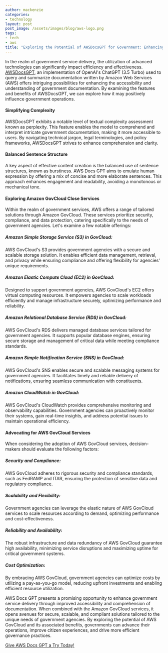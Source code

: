 ```yaml
---
author: mackenzie
categories:
- technology
layout: post
post_image: /assets/images/blog/aws-logo.png
tags:
- tech
- aws
title: "Exploring the Potential of AWSDocsGPT for Government: Enhancing Service Delivery"
---
```


In the realm of government service delivery, the utilization of advanced technologies can significantly impact efficiency and effectiveness. [AWSDocsGPT](https://www.awsdocsgpt.com/), an implementation of OpenAI's ChatGPT (3.5 Turbo) used to query and summarize documentation written by Amazon Web Services (AWS) offers intriguing possibilities for enhancing the accessibility and understanding of government documentation. By examining the features and benefits of AWSDocsGPT, we can explore how it may positively influence government operations.

#### Simplifying Complexity
AWSDocsGPT exhibits a notable level of textual complexity assessment known as perplexity. This feature enables the model to comprehend and interpret intricate government documentation, making it more accessible to users. By navigating technical jargon, legal terminologies, and policy frameworks, AWSDocsGPT strives to enhance comprehension and clarity.

#### Balanced Sentence Structure
A key aspect of effective content creation is the balanced use of sentence structures, known as burstiness. AWS Docs GPT aims to emulate human expression by offering a mix of concise and more elaborate sentences. This approach enhances engagement and readability, avoiding a monotonous or mechanical tone.

#### Exploring Amazon GovCloud Close Services
Within the realm of government services, AWS offers a range of tailored solutions through Amazon GovCloud. These services prioritize security, compliance, and data protection, catering specifically to the needs of government agencies. Let's examine a few notable offerings:

##### Amazon Simple Storage Service (S3) in GovCloud:
AWS GovCloud's S3 provides government agencies with a secure and scalable storage solution. It enables efficient data management, retrieval, and privacy while ensuring compliance and offering flexibility for agencies' unique requirements.

##### Amazon Elastic Compute Cloud (EC2) in GovCloud:
Designed to support government agencies, AWS GovCloud's EC2 offers virtual computing resources. It empowers agencies to scale workloads efficiently and manage infrastructure securely, optimizing performance and reliability.

##### Amazon Relational Database Service (RDS) in GovCloud:
AWS GovCloud's RDS delivers managed database services tailored for government agencies. It supports popular database engines, ensuring secure storage and management of critical data while meeting compliance standards.

##### Amazon Simple Notification Service (SNS) in GovCloud:
AWS GovCloud's SNS enables secure and scalable messaging systems for government agencies. It facilitates timely and reliable delivery of notifications, ensuring seamless communication with constituents.

##### Amazon CloudWatch in GovCloud:
AWS GovCloud's CloudWatch provides comprehensive monitoring and observability capabilities. Government agencies can proactively monitor their systems, gain real-time insights, and address potential issues to maintain operational efficiency.

#### Advocating for AWS GovCloud Services
When considering the adoption of AWS GovCloud services, decision-makers should evaluate the following factors:

##### Security and Compliance:
AWS GovCloud adheres to rigorous security and compliance standards, such as FedRAMP and ITAR, ensuring the protection of sensitive data and regulatory compliance.

##### Scalability and Flexibility:
Government agencies can leverage the elastic nature of AWS GovCloud services to scale resources according to demand, optimizing performance and cost-effectiveness.

##### Reliability and Availability:
The robust infrastructure and data redundancy of AWS GovCloud guarantee high availability, minimizing service disruptions and maximizing uptime for critical government systems.

##### Cost Optimization:
By embracing AWS GovCloud, government agencies can optimize costs by utilizing a pay-as-you-go model, reducing upfront investments and enabling efficient resource utilization.

AWS Docs GPT presents a promising opportunity to enhance government service delivery through improved accessibility and comprehension of documentation. When combined with the Amazon GovCloud services, it opens avenues for secure, scalable, and compliant solutions tailored to the unique needs of government agencies. By exploring the potential of AWS GovCloud and its associated benefits, governments can advance their operations, improve citizen experiences, and drive more efficient governance practices.

[Give AWS Docs GPT a Try Today!](https://www.awsdocsgpt.com/)
